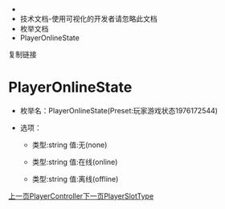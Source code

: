   * [](/)
  * 技术文档-使用可视化的开发者请忽略此文档
  * 枚举文档
  * PlayerOnlineState

复制链接

# PlayerOnlineState

  * 枚举名：PlayerOnlineState(Preset:玩家游戏状态1976172544)

  * 选项：

    * 类型:string 值:无(none)

    * 类型:string 值:在线(online)

    * 类型:string 值:离线(offline)

[上一页PlayerController](/技术文档/枚举文档/PlayerController)[下一页PlayerSlotType](/技术文档/枚举文档/PlayerSlotType)


